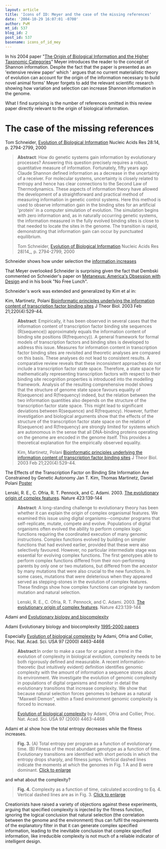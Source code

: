 ```yaml
---
layout: article
title: 'Icons of ID: Meyer and the case of the missing references'
date: '2004-10-29 16:07:01 -0700'
author: PvM
mt_id: 537
blog_id: 2
post_id: 537
basename: icons_of_id_mey
---
```

In his 2004 paper "[The Origin of Biological Information and the Higher Taxonomic Categories](http://www.discovery.org/scripts/viewDB/index.php?command=view&amp;id=2177&amp;program=CSC%20-%20Scientific%20Research%20and%20Scholarship%20-%20Science)" Meyer introduces the reader to the concept of Shannon information. Despite the fact that the paper is presented as an 'extensive review paper' which ' argues that no current materialistic theory of evolution can account for the origin of the information necessary to build novel animal forms' Meyer forgets to add the relevant scientific research showing how variation and selection can increase Shannon information in the genome.

What I find surprising is the number of references omitted in this review paper directly relevant to the origin of biological information.

# The case of the missing references

Tom Schneider, [Evolution of Biological Information](http://www.lecb.ncifcrf.gov/~toms/paper/ev/) Nucleic Acids Res 28:14, p. 2794-2799, 2000

> **Abstract**: How do genetic systems gain information by evolutionary processes? Answering this question precisely requires a robust, quantitative measure of information. Fortunately, fifty years ago Claude Shannon defined information as a decrease in the uncertainty of a receiver. For molecular systems, uncertainty is closely related to entropy and hence has clear connections to the Second Law of Thermodynamics. These aspects of information theory have allowed the development of a straightforward and practical method of measuring information in genetic control systems. Here this method is used to observe information gain in the binding sites for an artificial 'protein' in a computer simulation of evolution. The simulation begins with zero information and, as in naturally occurring genetic systems, the information measured in the fully evolved binding sites is close to that needed to locate the sites in the genome. The transition is rapid, demonstrating that information gain can occur by punctuated equilibrium. 
> 
> 
> Tom Schneider, [Evolution of Biological Information](http://www.lecb.ncifcrf.gov/~toms/paper/ev/) Nucleic Acids Res 28)14_, p. 2794-2799, 2000

Schneider shows how under selection the [information increases](http://www.lecb.ncifcrf.gov/~toms/paper/ev/latex/node6.html#fig.curves)

That Meyer overlooked Schneider is surprising given the fact that Dembski commented on Schneider's paper on [Metanexus: America's Obsession with Design](http://www.metanexus.net/metanexus_online/show_article.asp?3294) and in his book "No Free Lunch".

Schneider's work was extended and generalized by Kim et al in:

Kim, Martinetz, Polani [Bioinformatic principles underlying the information content of transcription factor binding sites](http://www.inb.uni-luebeck.de/publications/pubfiles/kim/jtb.pdf) J Theor Biol. 2003 Feb 21;220(4):529-44.

> **Abstract**: Empirically, it has been observed in several cases that the information content of transcription factor binding site sequences (R(sequence)) approximately equals the information content of binding site positions (R(frequency)). A general framework for formal models of transcription factors and binding sites is developed to address this issue. Measures for information content in transcription factor binding sites are revisited and theoretic analyses are compared on this basis. These analyses do not lead to consistent results. A comparative review reveals that these inconsistent approaches do not include a transcription factor state space. Therefore, a state space for mathematically representing transcription factors with respect to their binding site recognition properties is introduced into the modelling framework. Analysis of the resulting comprehensive model shows that the structure of genome state space favours equality of R(sequence) and R(frequency) indeed, but the relation between the two information quantities also depends on the structure of the transcription factor state space. This might lead to significant deviations between R(sequence) and R(frequency). However, further investigation and biological arguments show that the effects of the structure of the transcription factor state space on the relation of R(sequence) and R(frequency) are strongly limited for systems which are autonomous in the sense that all DNA-binding proteins operating on the genome are encoded in the genome itself. This provides a theoretical explanation for the empirically observed equality.
> 
> Kim, Martinetz, Polani [Bioinformatic principles underlying the information content of transcription factor binding sites](http://www.inb.uni-luebeck.de/publications/pubfiles/kim/jtb.pdf) J Theor Biol. 2003 Feb 21;220(4):529-44.

The Effects of the Transcription Factor on Binding Site Information Are Constrained by Genetic Autonomy Jan T. Kim, Thomas Martinetz, Daniel Polani [Poster](http://www.inb.uni-luebeck.de/research/bsad/pdfs/rseq_poster_a4.pdf)

Lenski, R. E., C. Ofria, R. T. Pennock, and C. Adami. 2003. [The evolutionary origin of complex features](http://myxo.css.msu.edu/lenski/pdf/2003,%20Nature,%20Lenski%20et%20al.pdf). Nature 423:139-144

> **Abstract**: A long-standing challenge to evolutionary theory has been whether it can explain the origin of complex organismal features. We examined this issue using digital organisms--computer programs that self-replicate, mutate, compete and evolve. Populations of digital organisms often evolved the ability to perform complex logic functions requiring the coordinated execution of many genomic instructions. Complex functions evolved by building on simpler functions that had evolved earlier, provided that these were also selectively favoured. However, no particular intermediate stage was essential for evolving complex functions. The first genotypes able to perform complex functions differed from their non-performing parents by only one or two mutations, but differed from the ancestor by many mutations that were also crucial to the new functions. In some cases, mutations that were deleterious when they appeared served as stepping-stones in the evolution of complex features. These findings show how complex functions can originate by random mutation and natural selection.
> 
> Lenski, R. E., C. Ofria, R. T. Pennock, and C. Adami. 2003. [The evolutionary origin of complex features](http://myxo.css.msu.edu/lenski/pdf/2003,%20Nature,%20Lenski%20et%20al.pdf). Nature 423:139-144

Adami and [Evolutionary biology and biocomplexity](http://www.krl.caltech.edu/~adami/cas.html)

Adami Evolutionary biology and biocomplexity [1995-2000 papers](http://www.krl.caltech.edu/~adami/1995-2000.html)

Especially [Evolution of biological complexity](http://xxx.lanl.gov/PS_cache/physics/pdf/0005/0005074.pdf) by Adami, Ofria and Collier, Proc. Nat. Acad. Sci. USA 97 (2000) 4463-4468

> **Abstract**:In order to make a case for or against a trend in the evolution of complexity in biological evolution, complexity needs to be both rigorously defined and measurable. A recent information-theoretic (but intuitively evident) definition identifies genomic complexity with the amount of information a sequence stores about its environment. We investigate the evolution of genomic complexity in populations of digital organisms and monitor in detail the evolutionary transitions that increase complexity. We show that because natural selection forces genomes to behave as a natural "Maxwell Demon", within a fixed environment genomic complexity is forced to increase.
> 
> 
> [Evolution of biological complexity](http://xxx.lanl.gov/PS_cache/physics/pdf/0005/0005074.pdf) by Adami, Ofria and Collier, Proc. Nat. Acad. Sci. USA 97 (2000) 4463-4468

Adami et al show how the total entropy decreases while the fitness increases.

> <img src="http://www.pnas.org/content/vol97/issue9/images/small/pq0805620003.gif" alt="" style="float:left;" />**Fig. 3.** (A) Total entropy per program as a function of evolutionary time. (B) Fitness of the most abundant genotype as a function of time. Evolutionary transitions are identified with short periods in which the entropy drops sharply, and fitness jumps. Vertical dashed lines indicate the moments at which the genomes in Fig. 1 A and B were dominant. [Click to enlarge](http://www.pnas.org/cgi/content-nw/full/97/9/4463/F3)

and what about the complexity?

> <img src="http://www.pnas.org/content/vol97/issue9/images/small/pq0805620004.gif" alt="" style="float:left;" />**Fig. 4.** Complexity as a function of time, calculated according to Eq. 4. Vertical dashed lines are as in Fig. 3. [Click to enlarge](http://www.pnas.org/cgi/content-nw/full/97/9/4463/F4)

Creationists have raised a variety of objections against these experiments, arguing that specified complexity is injected by the fitness function, ignoring the logical conclusion that natural selection (the correlation between the genome and the environment) thus can fulfil the requirements of the explanatory filter in that it can generate complex specified information, leading to the inevitable conclusion that complex specified information, like irreducible complexity is not much of a reliable indicator of intelligent design.
